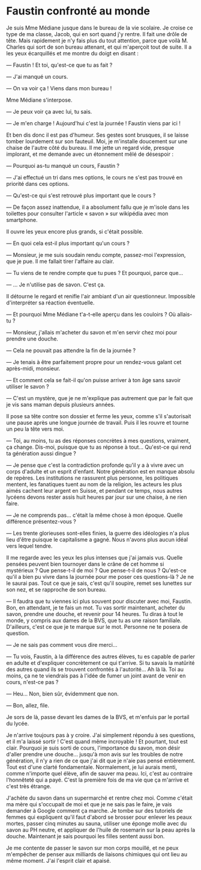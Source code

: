 # Faustin confronté au monde

Je suis Mme Médiane jusque dans le bureau de la vie scolaire.
Je croise ce type de ma classe, Jacob, qui en sort quand j'y rentre.
Il fait une drôle de tête.
Mais rapidement je n'y fais plus du tout attention, parce que voilà M. Charles qui sort de son bureau attenant, et qui m'aperçoit tout de suite.
Il a les yeux écarquillés et me montre du doigt en disant :

— Faustin ! Et toi, qu'est-ce que tu as fait ?

— J'ai manqué un cours.

— On va voir ça ! Viens dans mon bureau !

Mme Médiane s'interpose.

— Je peux voir ça avec lui, tu sais.

— Je m'en charge ! Aujourd'hui c'est la journée ! Faustin viens par ici !

Et ben dis donc il est pas d'humeur.
Ses gestes sont brusques, il se laisse tomber lourdement sur son fauteuil.
Moi, je m'installe doucement sur une chaise de l'autre côté du bureau.
Il me jette un regard vide, presque implorant, et me demande avec un étonnement mêlé de désespoir :

— Pourquoi as-tu manqué un cours, Faustin ?

— J'ai effectué un tri dans mes options, le cours ne s'est pas trouvé en priorité dans ces options.

— Qu'est-ce qui s'est retrouvé plus important que le cours ?

— De façon assez inattendue, il a absolument fallu que je m'isole dans les toilettes pour consulter l'article « savon » sur wikipédia avec mon smartphone.

Il ouvre les yeux encore plus grands, si c'était possible.

— En quoi cela est-il plus important qu'un cours ?

— Monsieur, je me suis soudain rendu compte, passez-moi l'expression, que je pue.
Il me fallait tirer l'affaire au clair.

— Tu viens de te rendre compte que tu pues ? Et pourquoi, parce que...

— ... Je n'utilise pas de savon. C'est ça.

Il détourne le regard et renifle l'air ambiant d'un air questionneur.
Impossible d'interpréter sa réaction éventuelle.

— Et pourquoi Mme Médiane t'a-t-elle aperçu dans les couloirs ? Où allais-tu ?

— Monsieur, j'allais m'acheter du savon et m'en servir chez moi pour prendre une douche.

— Cela ne pouvait pas attendre la fin de la journée ?

— Je tenais à être parfaitement propre pour un rendez-vous galant cet après-midi, monsieur.

— Et comment cela se fait-il qu'on puisse arriver à ton âge sans savoir utiliser le savon ?

— C'est un mystère, que je ne m'explique pas autrement que par le fait que je vis sans maman depuis plusieurs années.

Il pose sa tête contre son dossier et ferme les yeux, comme s'il s'autorisait une pause après une longue journée de travail.
Puis il les rouvre et tourne un peu la tête vers moi.

— Toi, au moins, tu as des réponses concrètes à mes questions, vraiment, ça change.
Dis-moi, puisque que tu as réponse à tout... Qu'est-ce qui rend ta génération aussi dingue ?

— Je pense que c'est la contradiction profonde qu'il y a à vivre avec un corps d'adulte et un esprit d'enfant.
Notre génération est en manque absolu de repères.
Les institutions ne rassurent plus personne, les politiques mentent, les fanatiques tuent au nom de la religion, les acteurs les plus aimés cachent leur argent en Suisse, et pendant ce temps, nous autres lycéens devons rester assis huit heures par jour sur une chaise, à ne rien faire.

— Je ne comprends pas... c'était la même chose à mon époque.
Quelle différence présentez-vous ?

— Les trente glorieuses sont-elles finies, la guerre des idéologies n'a plus lieu d'être puisque le capitalisme a gagné.
Nous n'avons plus aucun idéal vers lequel tendre.

Il me regarde avec les yeux les plus intenses que j'ai jamais vus.
Quelle pensées peuvent bien tournoyer dans le crâne de cet homme si mystérieux ?
Que pense-t-il de moi ?
Que pense-t-il de nous ?
Qu'est-ce qu'il a bien pu vivre dans la journée pour me poser ces questions-là ?
Je ne le saurai pas.
Tout ce que je sais, c'est qu'il soupire, remet ses lunettes sur son nez, et se rapproche de son bureau.

— Il faudra que tu viennes ici plus souvent pour discuter avec moi, Faustin.
Bon, en attendant, je te fais un mot.
Tu vas sortir maintenant, acheter du savon, prendre une douche, et revenir pour 14 heures.
Tu diras à tout le monde, y compris aux dames de la BVS, que tu as une raison familiale.
D'ailleurs, c'est ce que je te marque sur le mot.
Personne ne te posera de question.

— Je ne sais pas comment vous dire merci...

— Tu vois, Faustin, à la différence des autres élèves, tu es capable de parler en adulte et d'expliquer concrètement ce qui t'arrive.
Si tu savais la matûrité des autres quand ils se trouvent confrontés à l'autorité...
Ah là là.
Toi au moins, ça ne te viendrais pas à l'idée de fumer un joint avant de venir en cours, n'est-ce pas ?

— Heu... Non, bien sûr, évidemment que non.

— Bon, allez, file.

Je sors de là, passe devant les dames de la BVS, et m'enfuis par le portail du lycée.

Je n'arrive toujours pas à y croire.
J'ai simplement répondu à ses questions, et il m'a laissé sortir !
C'est quand même incroyable !
Et pourtant, tout est clair.
Pourquoi je suis sorti de cours, l'importance du savon, mon désir d'aller prendre une douche...
jusqu'à mon avis sur les troubles de notre génération, il n'y a rien de ce que j'ai dit que je n'aie pas pensé entièrement.
Tout est d'une clarté fondamentale.
Normalement, je lui aurais menti, comme n'importe quel élève, afin de sauver ma peau.
Ici, c'est au contraire l'honnêteté qui a payé.
C'est la première fois de ma vie que ça m'arrive et c'est très étrange.

J'achète du savon dans un supermarché et rentre chez moi.
Comme c'était ma mère qui s'occupait de moi et que je ne sais pas le faire, je vais demander à Google comment ça marche.
Je tombe sur des tutoriels de femmes qui expliquent qu'il faut d'abord se brosser pour enlever les peaux mortes, passer cinq minutes au sauna, utiliser une éponge molle avec du savon au PH neutre, et appliquer de l'huile de rosemarin sur la peau après la douche.
Maintenant je sais pourquoi les filles sentent aussi bon.

Je me contente de passer le savon sur mon corps mouillé, et ne peux m'empêcher de penser aux milliards de liaisons chimiques qui ont lieu au même moment.
J'ai l'esprit clair et apaisé.
